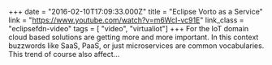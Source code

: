 +++
date = "2016-02-10T17:09:33.000Z"
title = "Eclipse Vorto as a Service"
link = "https://www.youtube.com/watch?v=m6WcI-vc91E"
link_class  = "eclipsefdn-video"
tags = [ "video", "virtualiot"]
+++
For the IoT domain cloud based solutions are getting more and more important. In this context buzzwords like SaaS, PaaS, or just microservices are common vocabularies. This trend of course also affect…